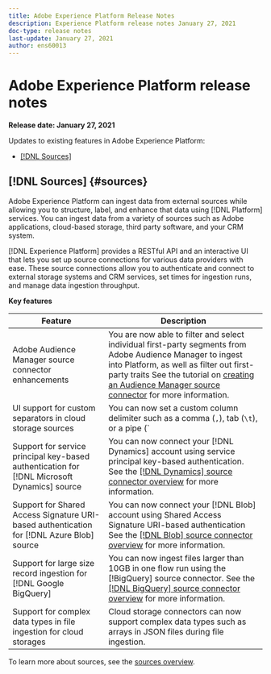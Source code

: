 ```yaml
---
title: Adobe Experience Platform Release Notes
description: Experience Platform release notes January 27, 2021
doc-type: release notes
last-update: January 27, 2021
author: ens60013
---
```


# Adobe Experience Platform release notes 

**Release date: January 27, 2021**

Updates to existing features in Adobe Experience Platform:

- [[!DNL Sources]](#sources)

## [!DNL Sources] {#sources}

Adobe Experience Platform can ingest data from external sources while allowing you to structure, label, and enhance that data using [!DNL Platform] services. You can ingest data from a variety of sources such as Adobe applications, cloud-based storage, third party software, and your CRM system.

[!DNL Experience Platform] provides a RESTful API and an interactive UI that lets you set up source connections for various data providers with ease. These source connections allow you to authenticate and connect to external storage systems and CRM services, set times for ingestion runs, and manage data ingestion throughput.

**Key features**

| Feature | Description |
| ------- | ----------- |
| Adobe Audience Manager source connector enhancements | You are now able to filter and select individual first-party segments from Adobe Audience Manager to ingest into Platform, as well as filter out first-party traits See the tutorial on [creating an Audience Manager source connector](../../sources/tutorials/ui/create/adobe-applications/audience-manager.md) for more information. |
| UI support for custom separators in cloud storage sources | You can now set a custom column delimiter such as a comma (`,`), tab (`\t`), or a pipe (`|`), to collect delimited files the the UI. See the tutorial on [creating a dataflow with a cloud storage source connector](../../sources/tutorials/ui/dataflow/batch/cloud-storage.md) for more information |
| Support for service principal key-based authentication for [!DNL Microsoft Dynamics] source  | You can now connect your [!DNL Dynamics] account using service principal key-based authentication. See the [[!DNL Dynamics] source connector overview](../../sources/connectors/crm/ms-dynamics.md) for more information. |
| Support for Shared Access Signature URI-based authentication for [!DNL Azure Blob] source | You can now connect your [!DNL Blob] account using Shared Access Signature URI-based authentication See the [[!DNL Blob] source connector overview](../../sources/connectors/crm/ms-dynamics.md) for more information. |
| Support for large size record ingestion for [!DNL Google BigQuery] | You can now ingest files larger than 10GB in one flow run using the [!BigQuery] source connector. See the [[!DNL BigQuery] source connector overview](../../sources/connectors/databases/bigquery.md) for more information. |
| Support for complex data types in file ingestion for cloud storages | Cloud storage connectors can now support complex data types such as arrays in JSON files during file ingestion. |

To learn more about sources, see the [sources overview](../../sources/home.md).
